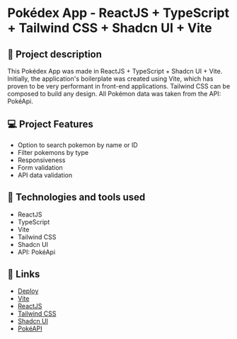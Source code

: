 # Pokédex App - ReactJS + TypeScript + Tailwind CSS + Shadcn UI + Vite

## 📝 Project description

This Pokédex App was made in ReactJS + TypeScript + Shadcn UI + Vite. Initially, the application's boilerplate was created using Vite, which has proven to be very performant in front-end applications. Tailwind CSS can be composed to build any design. All Pokémon data was taken from the API: PokéApi.

## 💻 Project Features

- Option to search pokemon by name or ID
- Filter pokemons by type
- Responsiveness
- Form validation
- API data validation

## 🚀 Technologies and tools used

- ReactJS
- TypeScript
- Vite
- Tailwind CSS
- Shadcn UI
- API: PokéApi

## 📌 Links

- [Deploy]()
- [Vite](https://vitejs.dev/)
- [ReactJS](https://react.dev/)
- [Tailwind CSS](https://tailwindcss.com/)
- [Shadcn UI](https://ui.shadcn.com/)
- [PokéAPI](https://pokeapi.co/)
